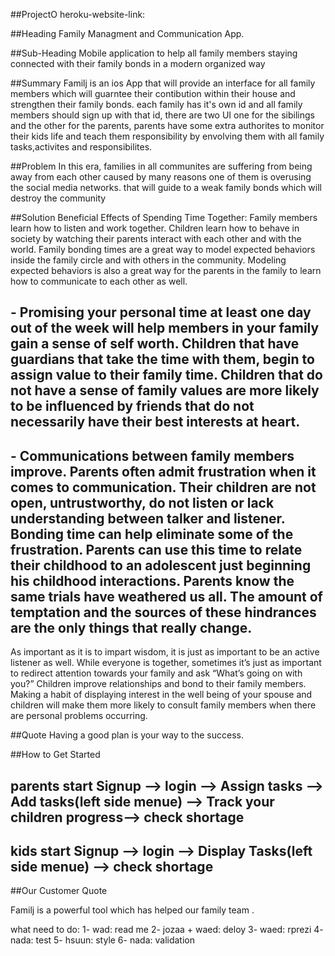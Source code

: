##ProjectO
heroku-website-link:


##Heading
Family Managment and Communication App.

##Sub-Heading
Mobile application to help all family members staying connected with their family bonds in a modern organized way

##Summary
Familj is an ios App that will provide an interface for all family members which will guarntee their contibution within their house and strengthen their family bonds.
each family has it's own id and all family members should sign up with that id, there are two UI one for the sibilings and the other for the parents, parents have some extra authorites to monitor their kids life and teach them responsibility by envolving them with all family tasks,activites and responsibilites.  

##Problem
In this era, families in all communites are suffering from being away from each other caused by many reasons one of them is overusing the social media networks.
that will guide to a weak family bonds which will destroy the community    

##Solution
Beneficial Effects of Spending Time Together:
Family members learn how to listen and work together. Children learn how to behave in society by watching their parents interact with each other and with the world. Family bonding times are a great way to model expected behaviors inside the family circle and with others in the community.  Modeling expected behaviors is also a great way for the parents in the family to learn how to communicate to each other as well.

## - Promising your personal time at least one day out of the week will help members in your family gain a sense of self worth. Children that have guardians that take the time with them, begin to assign value to their family time. Children that do not have a sense of family values are more likely to be influenced by friends that do not necessarily have their best interests at heart.

## - Communications between family members improve. Parents often admit frustration when it comes to communication. Their children are not open, untrustworthy, do not listen or lack understanding between talker and listener.  Bonding time can help eliminate some of the frustration.  Parents can use this time to relate their childhood to an adolescent just beginning his childhood interactions.  Parents know the same trials have weathered us all. The amount of temptation and the sources of these hindrances are the only things that really change.
As important as it is to impart wisdom, it is just as important to be an active listener as well. While everyone is together, sometimes it’s just as important to redirect attention towards your family and ask “What’s going on with you?”
Children improve relationships and bond to their family members. Making a habit of displaying interest in the well being of your spouse and children will make them more likely to consult family members when there are personal problems occurring.

##Quote 
Having a good plan is your way to the success.

##How to Get Started

## parents start Signup --> login --> Assign tasks --> Add tasks(left side menue)  --> Track your children progress--> check shortage

## kids start Signup --> login --> Display Tasks(left side menue) --> check shortage 

##Our Customer Quote

Familj is a powerful tool which has helped our family team .



what need to do:
1- wad: read me
2- jozaa + waed: deloy
3- waed: rprezi
4- nada: test
5- hsuun: style
6- nada: validation

